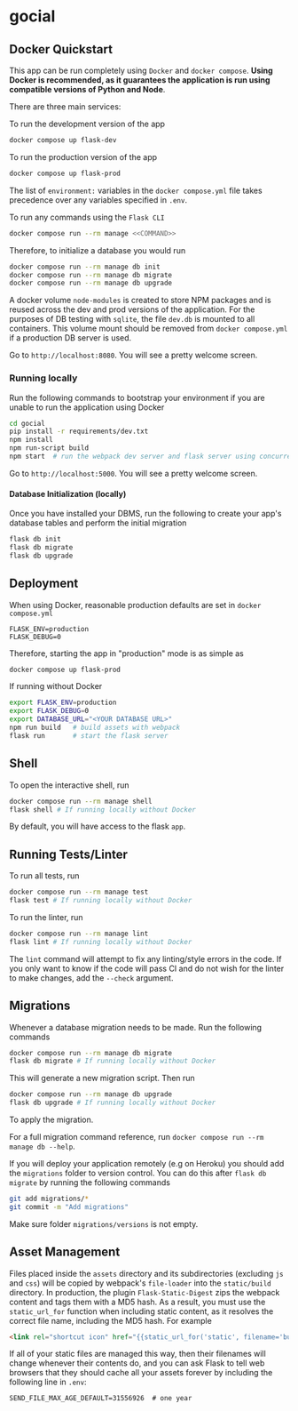 # gocial



## Docker Quickstart

This app can be run completely using `Docker` and `docker compose`. **Using Docker is recommended, as it guarantees the application is run using compatible versions of Python and Node**.

There are three main services:

To run the development version of the app

```bash
docker compose up flask-dev
```

To run the production version of the app

```bash
docker compose up flask-prod
```

The list of `environment:` variables in the `docker compose.yml` file takes precedence over any variables specified in `.env`.

To run any commands using the `Flask CLI`

```bash
docker compose run --rm manage <<COMMAND>>
```

Therefore, to initialize a database you would run

```bash
docker compose run --rm manage db init
docker compose run --rm manage db migrate
docker compose run --rm manage db upgrade
```

A docker volume `node-modules` is created to store NPM packages and is reused across the dev and prod versions of the application. For the purposes of DB testing with `sqlite`, the file `dev.db` is mounted to all containers. This volume mount should be removed from `docker compose.yml` if a production DB server is used.

Go to `http://localhost:8080`. You will see a pretty welcome screen.

### Running locally

Run the following commands to bootstrap your environment if you are unable to run the application using Docker

```bash
cd gocial
pip install -r requirements/dev.txt
npm install
npm run-script build
npm start  # run the webpack dev server and flask server using concurrently
```

Go to `http://localhost:5000`. You will see a pretty welcome screen.

#### Database Initialization (locally)

Once you have installed your DBMS, run the following to create your app's
database tables and perform the initial migration

```bash
flask db init
flask db migrate
flask db upgrade
```

## Deployment

When using Docker, reasonable production defaults are set in `docker compose.yml`

```text
FLASK_ENV=production
FLASK_DEBUG=0
```

Therefore, starting the app in "production" mode is as simple as

```bash
docker compose up flask-prod
```

If running without Docker

```bash
export FLASK_ENV=production
export FLASK_DEBUG=0
export DATABASE_URL="<YOUR DATABASE URL>"
npm run build   # build assets with webpack
flask run       # start the flask server
```

## Shell

To open the interactive shell, run

```bash
docker compose run --rm manage shell
flask shell # If running locally without Docker
```

By default, you will have access to the flask `app`.

## Running Tests/Linter

To run all tests, run

```bash
docker compose run --rm manage test
flask test # If running locally without Docker
```

To run the linter, run

```bash
docker compose run --rm manage lint
flask lint # If running locally without Docker
```

The `lint` command will attempt to fix any linting/style errors in the code. If you only want to know if the code will pass CI and do not wish for the linter to make changes, add the `--check` argument.

## Migrations

Whenever a database migration needs to be made. Run the following commands

```bash
docker compose run --rm manage db migrate
flask db migrate # If running locally without Docker
```

This will generate a new migration script. Then run

```bash
docker compose run --rm manage db upgrade
flask db upgrade # If running locally without Docker
```

To apply the migration.

For a full migration command reference, run `docker compose run --rm manage db --help`.

If you will deploy your application remotely (e.g on Heroku) you should add the `migrations` folder to version control.
You can do this after `flask db migrate` by running the following commands

```bash
git add migrations/*
git commit -m "Add migrations"
```

Make sure folder `migrations/versions` is not empty.

## Asset Management

Files placed inside the `assets` directory and its subdirectories
(excluding `js` and `css`) will be copied by webpack's
`file-loader` into the `static/build` directory. In production, the plugin
`Flask-Static-Digest` zips the webpack content and tags them with a MD5 hash.
As a result, you must use the `static_url_for` function when including static content,
as it resolves the correct file name, including the MD5 hash.
For example

```html
<link rel="shortcut icon" href="{{static_url_for('static', filename='build/favicon.ico') }}">
```

If all of your static files are managed this way, then their filenames will change whenever their
contents do, and you can ask Flask to tell web browsers that they
should cache all your assets forever by including the following line
in ``.env``:

```text
SEND_FILE_MAX_AGE_DEFAULT=31556926  # one year
```
